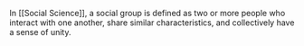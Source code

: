 In [[Social Science]], a social group is defined as two or more people who interact with one another, share similar characteristics, and collectively have a sense of unity.